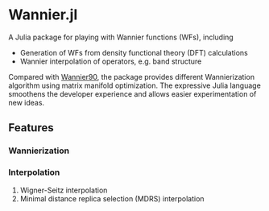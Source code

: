 # Wannier.jl

A Julia package for playing with Wannier functions (WFs), including

- Generation of WFs from density functional theory (DFT) calculations
- Wannier interpolation of operators, e.g. band structure

Compared with [Wannier90](http://www.wannier.org/), the package provides different
Wannierization algorithm using matrix manifold optimization.
The expressive Julia language smoothens the developer experience and allows easier
experimentation of new ideas.

## Features

### Wannierization

### Interpolation

1. Wigner-Seitz interpolation
2. Minimal distance replica selection (MDRS) interpolation
